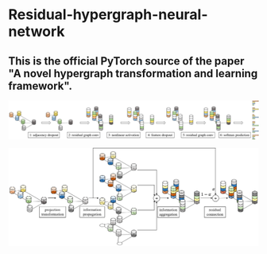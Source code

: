 # Residual-hypergraph-neural-network
## This is the official PyTorch source of the paper "A novel hypergraph transformation and learning framework".
![总体的系统框图](https://github.com/liu6zijian/Residual-hypergraph-neural-network/blob/main/pic/pipeline_a.png)

![残差网络的系统框图](https://github.com/liu6zijian/Residual-hypergraph-neural-network/blob/main/pic/pipeline_b.png)
